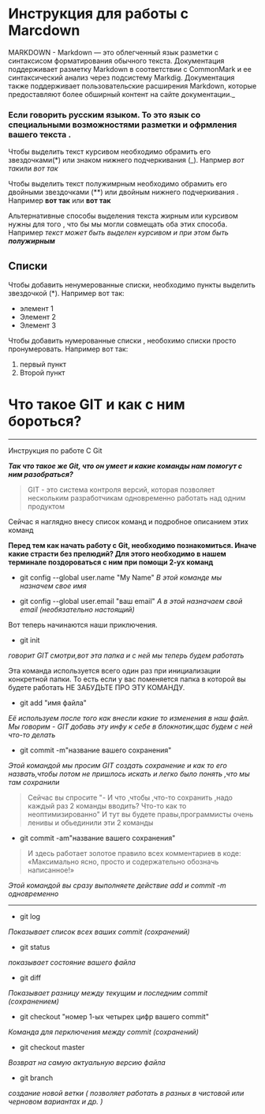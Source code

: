 # Инструкция для работы с Marcdown

MARKDOWN - Markdown — это облегченный язык разметки с синтаксисом форматирования обычного текста. Документация поддерживает разметку Markdown в соответствии с CommonMark и ее синтаксический анализ через подсистему Markdig. Документация также поддерживает пользовательские расширения Markdown, которые предоставляют более обширный контент на сайте документации._

### Если говорить русским языком. То это язык со специальными возможностями разметки и офрмления вашего текста .

 Чтобы выделить текст курсивом необходимо обрамить его звездочками(*) или знаком нижнего подчеркивания (_). Напрмер *вот так*или _вот так_

Чтобы выделить текст полужимрным необходимо обрамить его двойными звездочками (**) или двойным нижнего подчеркивания . Например **вот так** или __вот так__

Альтернативные способы выделения текста жирным или курсивом нужны для того , что бы мы могли совмещать оба этих способа. Например _текст может быть выделен курсивом и при этом быть **полужирным**_
## Списки

Чтобы добавить ненумерованные списки, необходимо пункты выделить звездочкой (*). Например вот так:
* элемент 1
* Элемент 2
* Элемент 3

Чтобы добавить нумерованные списки , необохимо списки просто пронумеровать. Например вот так:
1. первый пункт
2. Второй пункт 






# Что такое GIT и как с ним бороться?
---
Инструкция по работе С Git

***Так что такое же Git, что он умеет и какие команды нам помогут с ним разобраться?***

>GIT - это система контроля версий, которая позволяет нескольким разработчикам одновременно работать над одним продуктом


Сейчас я наглядно внесу список команд и подробное описанием этих команд 

**Перед тем как начать работу с Git, необходимо познакомиться. Иначе какие страсти без прелюдий?
Для этого необходимо в нашем терминале поздороваться с ним при помощи 2-ух команд**

+ git config --global user.name "My Name"
_В этой команде мы назначем свое имя_

+ git config --global user.email "ваш email"
_А в этой назначаем свой email (необязательно настоящий)_

Вот теперь начинаются наши приключения.

+ git init 

_говорит GIT смотри,вот эта папка и с ней мы теперь будем работать_

Эта команда используется всего один раз при инициализации конкретной папки. То есть если у вас поменяется папка в которой вы будете работать НЕ ЗАБУДЬТЕ ПРО ЭТУ КОМАНДУ.

+ git add "имя файла"

_Её используем после того как внесли какие то изменения в наш файл. Мы говорим - GIT добавь эту инфу к себе в блокнотик,щас будем с ней что-то делать_

+ git commit -m"название вашего сохранения"

_Этой командой мы просим GIT создать сохранение и как то его назвать,чтобы потом не пришлось искать и легко было понять ,что мы там сохранили_

>Сейчас вы спросите "- И что ,чтобы ,что-то сохранить ,надо каждый раз 2 команды вводить? Что-то как то неоптимизированно"
И тут вы будете правы,программисты очень ленивы и обьединили эти 2 команды

+ git commit -am"название вашего сохранения"

>И здесь работает золотое правило всех комментариев в коде: «Максимально ясно, просто и содержательно обозначь написанное!»

_Этой командой вы сразу выполняете действие add и commit -m одновременно_

____

+ git log

_Показывает список всех ваших commit  (сохранений)_

+ git status

_показывает состояние вашего файла_

+ git diff

_Показывает разницу между текущим и последним commit (сохранением)_

+ git checkout "номер 1-ых четырех цифр вашего commit"

_Команда для перключения между commit (сохранений)_

+ git checkout master

_Возврат на самую актуальную версию файла_

+ git branch 

_создание новой ветки ( позволяет работать в разных в чистовой или черновом вариантах и др. )_
